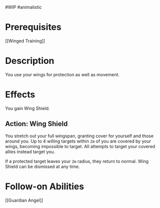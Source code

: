 #WIP #animalistic 

# Prerequisites

[[Winged Training]]

# Description

You use your wings for protection as well as movement.

# Effects

You gain Wing Shield.

## Action: Wing Shield

You stretch out your full wingspan, granting cover for yourself and those around you. Up to 4 willing targets within `2m` of you are covered by your wings, becoming impossible to target. All attempts to target your covered allies instead target you. 

If a protected target leaves your `2m` radius, they return to normal. Wing Shield can be dismissed at any time.

# Follow-on Abilities

[[Guardian Angel]]